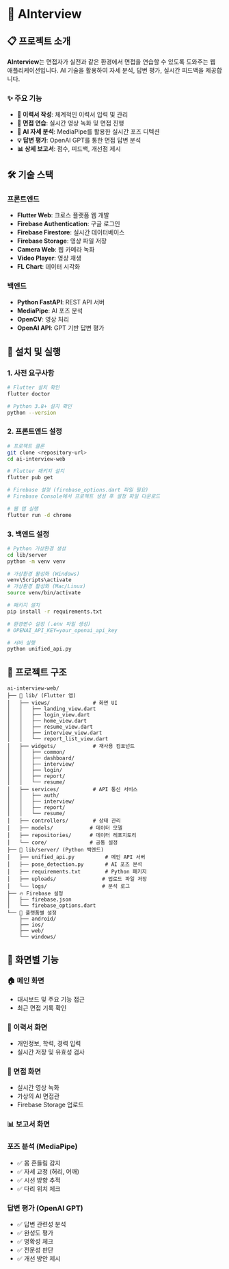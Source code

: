# 🎯 AInterview

## 📋 프로젝트 소개

**AInterview**는 면접자가 실전과 같은 환경에서 면접을 연습할 수 있도록 도와주는 웹 애플리케이션입니다. AI 기술을 활용하여 자세 분석, 답변 평가, 실시간 피드백을 제공합니다.

### ✨ 주요 기능

- **📝 이력서 작성**: 체계적인 이력서 입력 및 관리
- **🎥 면접 연습**: 실시간 영상 녹화 및 면접 진행
- **🤖 AI 자세 분석**: MediaPipe를 활용한 실시간 포즈 디텍션
- **💡 답변 평가**: OpenAI GPT를 통한 면접 답변 분석
- **📊 상세 보고서**: 점수, 피드백, 개선점 제시

## 🛠️ 기술 스택

### **프론트엔드**

- **Flutter Web**: 크로스 플랫폼 웹 개발
- **Firebase Authentication**: 구글 로그인
- **Firebase Firestore**: 실시간 데이터베이스
- **Firebase Storage**: 영상 파일 저장
- **Camera Web**: 웹 카메라 녹화
- **Video Player**: 영상 재생
- **FL Chart**: 데이터 시각화

### **백엔드**

- **Python FastAPI**: REST API 서버
- **MediaPipe**: AI 포즈 분석
- **OpenCV**: 영상 처리
- **OpenAI API**: GPT 기반 답변 평가

## 🚀 설치 및 실행

### **1. 사전 요구사항**

```bash
# Flutter 설치 확인
flutter doctor

# Python 3.8+ 설치 확인
python --version
```

### **2. 프론트엔드 설정**

```bash
# 프로젝트 클론
git clone <repository-url>
cd ai-interview-web

# Flutter 패키지 설치
flutter pub get

# Firebase 설정 (firebase_options.dart 파일 필요)
# Firebase Console에서 프로젝트 생성 후 설정 파일 다운로드

# 웹 앱 실행
flutter run -d chrome
```

### **3. 백엔드 설정**

```bash
# Python 가상환경 생성
cd lib/server
python -m venv venv

# 가상환경 활성화 (Windows)
venv\Scripts\activate
# 가상환경 활성화 (Mac/Linux)
source venv/bin/activate

# 패키지 설치
pip install -r requirements.txt

# 환경변수 설정 (.env 파일 생성)
# OPENAI_API_KEY=your_openai_api_key

# 서버 실행
python unified_api.py
```

## 📁 프로젝트 구조

```
ai-interview-web/
├── 📱 lib/ (Flutter 앱)
│   ├── views/              # 화면 UI
│   │   ├── landing_view.dart
│   │   ├── login_view.dart
│   │   ├── home_view.dart
│   │   ├── resume_view.dart
│   │   ├── interview_view.dart
│   │   └── report_list_view.dart
│   ├── widgets/            # 재사용 컴포넌트
│   │   ├── common/
│   │   ├── dashboard/
│   │   ├── interview/
│   │   ├── login/
│   │   ├── report/
│   │   └── resume/
│   ├── services/           # API 통신 서비스
│   │   ├── auth/
│   │   ├── interview/
│   │   ├── report/
│   │   └── resume/
│   ├── controllers/        # 상태 관리
│   ├── models/            # 데이터 모델
│   ├── repositories/      # 데이터 레포지토리
│   └── core/              # 공통 설정
├── 🐍 lib/server/ (Python 백엔드)
│   ├── unified_api.py          # 메인 API 서버
│   ├── pose_detection.py       # AI 포즈 분석
│   ├── requirements.txt        # Python 패키지
│   ├── uploads/               # 업로드 파일 저장
│   └── logs/                  # 분석 로그
├── 🔥 Firebase 설정
│   ├── firebase.json
│   └── firebase_options.dart
└── 📱 플랫폼별 설정
    ├── android/
    ├── ios/
    ├── web/
    └── windows/
```

## 🎯 화면별 기능

### **🏠 메인 화면**

- 대시보드 및 주요 기능 접근
- 최근 면접 기록 확인

### **📝 이력서 화면**

- 개인정보, 학력, 경력 입력
- 실시간 저장 및 유효성 검사

### **🎥 면접 화면**

- 실시간 영상 녹화
- 가상의 AI 면접관
- Firebase Storage 업로드

### **📊 보고서 화면**

### **포즈 분석 (MediaPipe)**

- ✅ 몸 흔들림 감지
- ✅ 자세 교정 (허리, 어깨)
- ✅ 시선 방향 추적
- ✅ 다리 위치 체크

### **답변 평가 (OpenAI GPT)**

- ✅ 답변 관련성 분석
- ✅ 완성도 평가
- ✅ 명확성 체크
- ✅ 전문성 판단
- ✅ 개선 방안 제시
